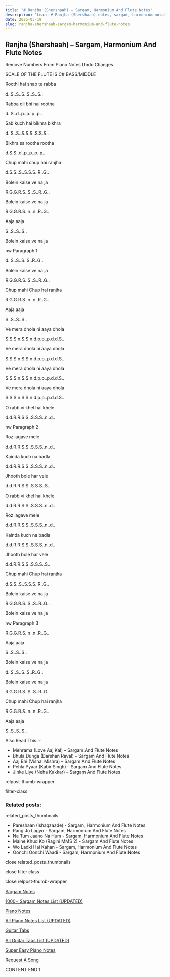 ```yaml
---
title: "# Ranjha (Shershaah) – Sargam, Harmonium And Flute Notes"
description: "Learn # Ranjha (Shershaah) notes, sargam, harmonium notations and flute notes. Easy step-by-step tutorial for beginners."
date: 2025-05-19
slug: ranjha-shershaah-sargam-harmonium-and-flute-notes
---
```


## Ranjha (Shershaah) – Sargam, Harmonium And Flute Notes

Remove Numbers From Piano Notes
Undo Changes

SCALE OF THE FLUTE IS C# BASS/MIDDLE

Roothi hai shab te rabba

d..S..S..S..S..S..S..

Rabba dil bhi hai rootha

d..S..d..p..p..p..p..

Sab kuch hai bikhra bikhra

d..S..S..S.S.S..S.S.S..

Bikhra sa rootha rootha

d.S.S..d..p..p..p..p..

Chup mahi chup hai ranjha

d.S.S..S..S.S.S..R..G..

Bolein kaise ve na ja

R.G.G.R.S..S..S..R..G..

Bolein kaise ve na ja

R.G.G.R.S..n..n..R..G..

Aaja aaja

S..S..S..S..

Bolein kaise ve na ja

nw Paragraph 1

d..S..S..S..S..R..G..

Bolein kaise ve na ja

R.G.G.R.S..S..S..R..G..

Chup mahi Chup hai ranjha

R.G.G.R.S..n..n..R..G..

Aaja aaja

S..S..S..S..

Ve mera dhola ni aaya dhola

S.S.S.n.S.S.n.d.p.p..p.d.d.S..

Ve mera dhola ni aaya dhola

S.S.S.n.S.S.n.d.p.p..p.d.d.S..

Ve mera dhola ni aaya dhola

S.S.S.n.S.S.n.d.p.p..p.d.d.S..

Ve mera dhola ni aaya dhola

S.S.S.n.S.S.n.d.p.p..p.d.d.S..

O rabb vi khel hai khele

d.d.R.R.S.S..S.S.S..n..d..

nw Paragraph 2

Roz lagave mele

d.d.R.R.S.S..S.S.S..n..d..

Kainda kuch na badla

d.d.R.R.S.S..S.S.S..n..d..

Jhooth bole har vele

d.d.R.R.S.S..S.S.S..S..

O rabb vi khel hai khele

d.d.R.R.S.S..S.S.S..n..d..

Roz lagave mele

d.d.R.R.S.S..S.S.S..n..d..

Kainda kuch na badla

d.d.R.R.S.S..S.S.S..n..d..

Jhooth bole har vele

d.d.R.R.S.S..S.S.S..S..

Chup mahi Chup hai ranjha

d.S.S..S..S.S.S..R..G..

Bolein kaise ve na ja

R.G.G.R.S..S..S..R..G..

Bolein kaise ve na ja

nw Paragraph 3

R.G.G.R.S..n..n..R..G..

Aaja aaja

S..S..S..S..

Bolein kaise ve na ja

d..S..S..S..S..R..G..

Bolein kaise ve na ja

R.G.G.R.S..S..S..R..G..

Chup mahi Chup hai ranjha

R.G.G.R.S..n..n..R..G..

Aaja aaja

S..S..S..S..

Also Read This :-

* Mehrama (Love Aaj Kal) – Sargam And Flute Notes
* Bhula Dunga (Darshan Raval) – Sargam And Flute Notes
* Aaj Bhi (Vishal Mishra) – Sargam And Flute Notes
* Pehla Pyaar (Kabir Singh) – Sargam And Flute Notes
* Jinke Liye (Neha Kakkar) – Sargam And Flute Notes

relpost-thumb-wrapper

filter-class

### Related posts:

related_posts_thumbnails

* Pareshaan (Ishaqzaade) - Sargam, Harmonium And Flute Notes
* Rang Jo Lagyo - Sargam, Harmonium And Flute Notes
* Na Tum Jaano Na Hum - Sargam, Harmonium And Flute Notes
* Maine Khud Ko (Ragini MMS 2) - Sargam And Flute Notes
* Wo Ladki Hai Kahan - Sargam, Harmonium And Flute Notes
* Oonchi Oonchi Waadi - Sargam, Harmonium And Flute Notes

close related_posts_thumbnails

close filter class

close relpost-thumb-wrapper

[Sargam Notes](https://www.notationsworld.com/sargam-notes.html)

[1000+ Sargam Notes List (UPDATED)](https://www.notationsworld.com/all-songs-list-sargam-notes.html)

[Piano Notes](https://www.notationsworld.com/piano-notes.html)

[All Piano Notes List (UPDATED)](https://www.notationsworld.com/all-songs-list-piano-notes.html)

[Guitar Tabs](https://www.notationsworld.com/guitar-tabs.html)

[All Guitar Tabs List (UPDATED)](https://www.notationsworld.com/all-songs-list-guitar-tabs.html)

[Super Easy Piano Notes](https://studywall.in/)

[Request A Song](https://www.notationsworld.com/request-a-song.html)

CONTENT END 1

